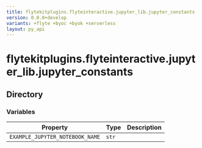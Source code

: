```yaml
---
title: flytekitplugins.flyteinteractive.jupyter_lib.jupyter_constants
version: 0.0.0+develop
variants: +flyte +byoc +byok +serverless
layout: py_api
---
```


# flytekitplugins.flyteinteractive.jupyter_lib.jupyter_constants

## Directory

### Variables

| Property | Type | Description |
|-|-|-|
| `EXAMPLE_JUPYTER_NOTEBOOK_NAME` | `str` |  |

